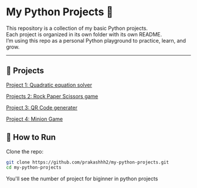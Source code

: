 # My Python Projects 🚀

This repository is a collection of my basic Python projects.  
Each project is organized in its own folder with its own README.  
I’m using this repo as a personal Python playground to practice, learn, and grow.  

---

## 📂 Projects

[Project 1: Quadratic equation solver](/QEquationSolver/README.md)

[Projects 2:  Rock Paper Scissors game](/Rock_paper_scissors/README.md)

[Project 3: QR Code generater](/QR_code_generater/README.md)

[Project 4: Minion Game](/minion_game/README.md)



## 🔧 How to Run
Clone the repo:
```bash
git clone https://github.com/prakashhh2/my-python-projects.git
cd my-python-projects
```
You'll see the number of project for biginner in python projects

